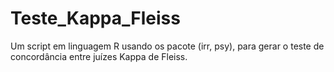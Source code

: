 # Teste_Kappa_Fleiss
Um script em linguagem R usando os pacote (irr, psy), para gerar o teste de concordância entre juízes Kappa de Fleiss.

